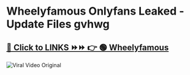 
 # Wheelyfamous Onlyfans Leaked - Update Files gvhwg

## <h2><a href="https://clipsfans.com/Wheelyfamous&ref=git">🔗 Click to LINKS ⏩⏩ 👉 🟢 Wheelyfamous </a></h2>

<a href="https://clipsfans.com/Wheelyfamous&ref=git" rel="nofollow" data-target="animated-image.originalLink"><img src="https://i.ibb.co.com/xMMVF88/686577567.gif" alt="Viral Video Original" style="max-width: 100%; display: inline-block;" data-target="animated-image.originalImage"></a>

